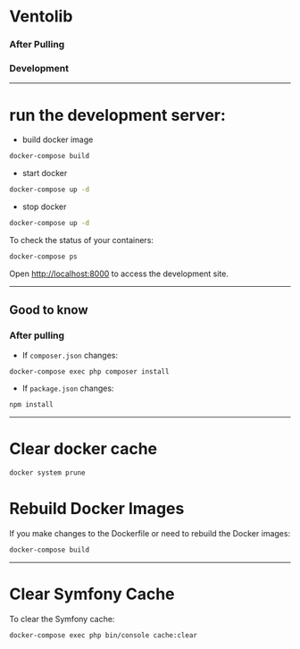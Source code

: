 # Ventolib

### After Pulling

### Development

---

# run the development server:

- build docker image

```bash
docker-compose build
```

- start docker

```bash
docker-compose up -d
```

- stop docker

```bash
docker-compose up -d
```

To check the status of your containers:

```bash
docker-compose ps
```

Open [http://localhost:8000](http://localhost:8000) to access the development site.

---

## Good to know

### After pulling

- If `composer.json` changes:

```bash
docker-compose exec php composer install
```

- If `package.json` changes:

```bash
npm install
```

---

# Clear docker cache

```bash
docker system prune
```

# Rebuild Docker Images

If you make changes to the Dockerfile or need to rebuild the Docker images:

```bash
docker-compose build
```

---

# Clear Symfony Cache

To clear the Symfony cache:

```bash
docker-compose exec php bin/console cache:clear
```
